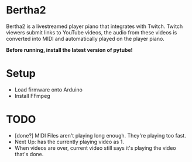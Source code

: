 # Bertha2

Bertha2 is a livestreamed player piano that integrates with Twitch. Twitch viewers submit links to YouTube videos, the audio from these videos is converted into MIDI and automatically played on the player piano.

**Before running, install the latest version of pytube!**


# Setup

* Load firmware onto Arduino
* Install FFmpeg




# TODO
* [done?] MIDI Files aren't playing long enough. They're playing too fast.
* Next Up: has the currently playing video as 1.
* When videos are over, current video still says it's playing the video that's done.
